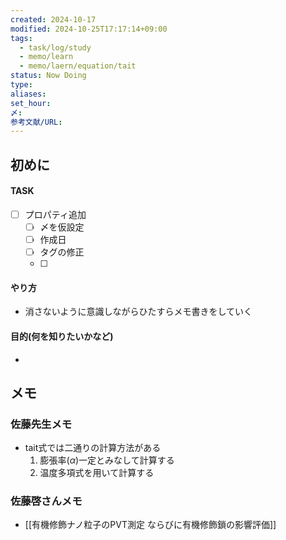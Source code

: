 ```yaml
---
created: 2024-10-17
modified: 2024-10-25T17:17:14+09:00
tags:
  - task/log/study
  - memo/learn
  - memo/laern/equation/tait
status: Now Doing
type: 
aliases: 
set_hour: 
〆: 
参考文献/URL: 
---
```

## 初めに
#### TASK
- [ ] プロパティ追加
	- [ ] 〆を仮設定
	- [ ] 作成日
	- [ ] タグの修正
	- [ ] 
#### やり方
- 消さないように意識しながらひたすらメモ書きをしていく
#### 目的(何を知りたいかなど)
- 
## メモ
### 佐藤先生メモ
- tait式では二通りの計算方法がある
	1. 膨張率($\alpha$)一定とみなして計算する
	2. 温度多項式を用いて計算する

### 佐藤啓さんメモ
- [[有機修飾ナノ粒子のPVT測定  ならびに有機修飾鎖の影響評価]]
